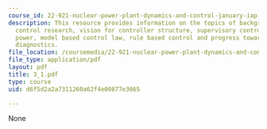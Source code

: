 ```yaml
---
course_id: 22-921-nuclear-power-plant-dynamics-and-control-january-iap-2006
description: This resource provides information on the topics of background on MIT
  control research, vision for controller structure, supervisory control of neutronic
  power, model based control law, rule based control and progress towards automated
  diagnostics.
file_location: /coursemedia/22-921-nuclear-power-plant-dynamics-and-control-january-iap-2006/d6f5d2a2a7311260a62f4e00877e3665_3_1.pdf
file_type: application/pdf
layout: pdf
title: 3_1.pdf
type: course
uid: d6f5d2a2a7311260a62f4e00877e3665

---
```

None